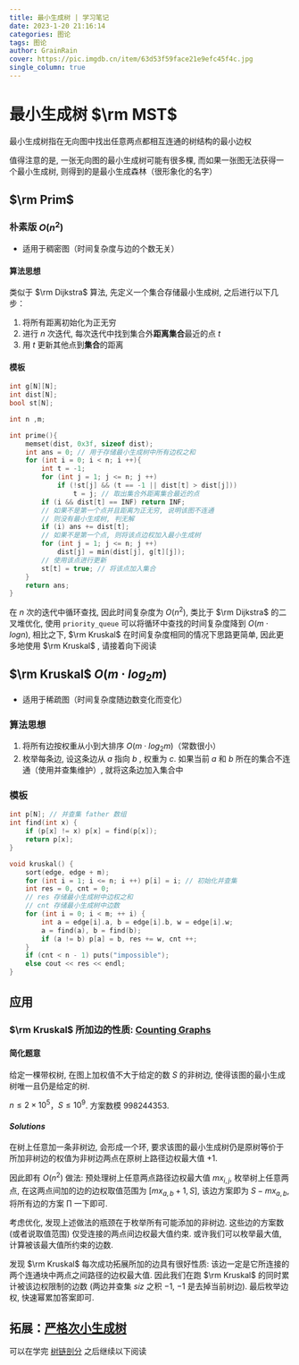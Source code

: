 ```yaml
---
title: 最小生成树 | 学习笔记
date: 2023-1-20 21:16:14
categories: 图论
tags: 图论
author: GrainRain
cover: https://pic.imgdb.cn/item/63d53f59face21e9efc45f4c.jpg
single_column: true
---
```



# 最小生成树 $\rm MST$

最小生成树指在无向图中找出任意两点都相互连通的树结构的最小边权

值得注意的是, 一张无向图的最小生成树可能有很多棵, 而如果一张图无法获得一个最小生成树, 则得到的是最小生成森林（很形象化的名字）

## $\rm Prim$

### 朴素版 $O(n^2)$

- 适用于稠密图（时间复杂度与边的个数无关）

#### 算法思想

类似于 $\rm Dijkstra$ 算法, 先定义一个集合存储最小生成树, 之后进行以下几步：

1. 将所有距离初始化为正无穷
2. 进行 $n$ 次迭代, 每次迭代中找到集合外**距离集合**最近的点 $t$ 
3. 用 $t$ 更新其他点到**集合**的距离

#### 模板

```cpp
int g[N][N];
int dist[N];
bool st[N];

int n ,m;

int prime(){
	memset(dist, 0x3f, sizeof dist);
	int ans = 0; // 用于存储最小生成树中所有边权之和 
	for (int i = 0; i < n; i ++){
		int t = -1;
		for (int j = 1; j <= n; j ++)
			if (!st[j] && (t == -1 || dist[t] > dist[j]))
				t = j; // 取出集合外距离集合最近的点 
		if (i && dist[t] == INF) return INF;
		// 如果不是第一个点并且距离为正无穷, 说明该图不连通
		// 则没有最小生成树, 判无解
		if (i) ans += dist[t];
		// 如果不是第一个点, 则将该点边权加入最小生成树 
		for (int j = 1; j <= n; j ++)
			dist[j] = min(dist[j], g[t][j]);
		// 使用该点进行更新 
		st[t] = true; // 将该点加入集合 
	}
	return ans;
}
```

在 $n$ 次的迭代中循环查找, 因此时间复杂度为 $O(n^2)$, 类比于 $\rm Dijkstra$ 的二叉堆优化, 使用 `priority_queue` 可以将循环中查找的时间复杂度降到 $O(m \cdot logn)$, 相比之下, $\rm Kruskal$ 在时间复杂度相同的情况下思路更简单, 因此更多地使用 $\rm Kruskal$ , 请接着向下阅读

## $\rm Kruskal$ $O(m \cdot log_2m)$

- 适用于稀疏图（时间复杂度随边数变化而变化）

### 算法思想

1. 将所有边按权重从小到大排序 $O(m \cdot log_2m)$（常数很小）
2. 枚举每条边, 设这条边从 $a$ 指向 $b$ , 权重为 $c$. 如果当前 $a$ 和 $b$ 所在的集合不连通（使用并查集维护）, 就将这条边加入集合中

### 模板

```cpp
int p[N]; // 并查集 father 数组
int find(int x) {
	if (p[x] != x) p[x] = find(p[x]);
	return p[x];
}

void kruskal() {
	sort(edge, edge + m);
	for (int i = 1; i <= n; i ++) p[i] = i; // 初始化并查集 
	int res = 0, cnt = 0;
	// res 存储最小生成树中边权之和
	// cnt 存储最小生成树中边数 
	for (int i = 0; i < m; ++ i) {
		int a = edge[i].a, b = edge[i].b, w = edge[i].w;
		a = find(a), b = find(b);
		if (a != b) p[a] = b, res += w, cnt ++;
	}
	if (cnt < n - 1) puts("impossible");
	else cout << res << endl;
}
```

## 应用

### $\rm Kruskal$ 所加边的性质: [Counting Graphs](https://codeforces.com/problemset/problem/1857/G)

#### 简化题意

给定一棵带权树, 在图上加权值不大于给定的数 $S$ 的非树边, 使得该图的最小生成树唯一且仍是给定的树. 

$n \le 2 \times 10^5$，$S \le 10^9$. 方案数模 $998244353$. 

#### $Solutions$

在树上任意加一条非树边, 会形成一个环, 要求该图的最小生成树仍是原树等价于所加非树边的权值为非树边两点在原树上路径边权最大值 $+ 1$. 

因此即有 $O(n^2)$ 做法: 预处理树上任意两点路径边权最大值 $mx_{i, j}$, 枚举树上任意两点, 在这两点间加的边的边权取值范围为 $[mx_{a, b} + 1, S]$, 该边方案即为 $S - mx_{a, b}$, 将所有边的方案 $\prod$ 一下即可. 

考虑优化, 发现上述做法的瓶颈在于枚举所有可能添加的非树边. 这些边的方案数 (或者说取值范围) 仅受连接的两点间边权最大值约束. 或许我们可以枚举最大值, 计算被该最大值所约束的边数. 

发现 $\rm Kruskal$ 每次成功拓展所加的边具有很好性质: 该边一定是它所连接的两个连通块中两点之间路径的边权最大值. 因此我们在跑 $\rm Kruskal$ 的同时累计被该边权限制的边数 (两边并查集 $siz$ 之积 $- 1$, $- 1$ 是去掉当前树边). 最后枚举边权, 快速幂累加答案即可. 


## 拓展：[严格次小生成树](https://www.luogu.com.cn/problem/P4180)

可以在学完 [树链剖分]() 之后继续以下阅读


